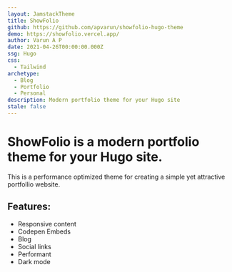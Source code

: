 ```yaml
---
layout: JamstackTheme
title: ShowFolio
github: https://github.com/apvarun/showfolio-hugo-theme
demo: https://showfolio.vercel.app/
author: Varun A P
date: 2021-04-26T00:00:00.000Z
ssg: Hugo
css:
  - Tailwind
archetype:
  - Blog
  - Portfolio
  - Personal
description: Modern portfolio theme for your Hugo site
stale: false
---
```


# ShowFolio is a modern portfolio theme for your Hugo site.

This is a performance optimized theme for creating a simple yet attractive portfollio website.

## Features:

- Responsive content
- Codepen Embeds
- Blog
- Social links
- Performant
- Dark mode
